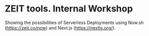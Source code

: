 # ZEIT tools. Internal Workshop

Showing the possibilities of Serverless Deployments using Now.sh (https://zeit.co/now) and Next.js (https://nextjs.org/).
